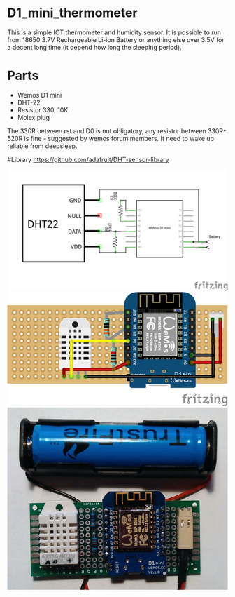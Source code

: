 # D1_mini_thermometer
This is a simple IOT thermometer and humidity sensor. 
It is possible to run from 18650 3.7V Rechargeable Li-ion Battery or anything else over 3.5V for a decent long time (it depend how long the sleeping period).

# Parts
* Wemos D1 mini
* DHT-22
* Resistor 330, 10K
* Molex plug

The 330R between rst and D0 is not obligatory, any resistor between 330R-520R is fine - suggested by wemos forum members. It need to wake up reliable from deepsleep.

#Library
https://github.com/adafruit/DHT-sensor-library

![](https://github.com/bunnyhu/d1_mini_thermometer/blob/master/wifi_thermometer_schem.png)
![](https://github.com/bunnyhu/d1_mini_thermometer/blob/master/wifi_thermometer_bb.png)
![](https://github.com/bunnyhu/d1_mini_thermometer/blob/master/final_item_top.jpg)
